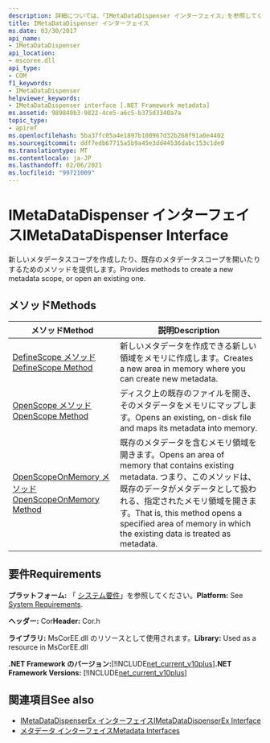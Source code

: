 ```yaml
---
description: 詳細については、「IMetaDataDispenser インターフェイス」を参照してください。
title: IMetaDataDispenser インターフェイス
ms.date: 03/30/2017
api_name:
- IMetaDataDispenser
api_location:
- mscoree.dll
api_type:
- COM
f1_keywords:
- IMetaDataDispenser
helpviewer_keywords:
- IMetaDataDispenser interface [.NET Framework metadata]
ms.assetid: 989840b3-9822-4ce5-a6c5-b375d3340a7a
topic_type:
- apiref
ms.openlocfilehash: 5ba37fc05a4e1897b100967d32b268f91a0e4402
ms.sourcegitcommit: ddf7edb67715a5b9a45e3dd44536dabc153c1de0
ms.translationtype: MT
ms.contentlocale: ja-JP
ms.lasthandoff: 02/06/2021
ms.locfileid: "99721009"
---
```

# <a name="imetadatadispenser-interface"></a><span data-ttu-id="cac4d-103">IMetaDataDispenser インターフェイス</span><span class="sxs-lookup"><span data-stu-id="cac4d-103">IMetaDataDispenser Interface</span></span>

<span data-ttu-id="cac4d-104">新しいメタデータスコープを作成したり、既存のメタデータスコープを開いたりするためのメソッドを提供します。</span><span class="sxs-lookup"><span data-stu-id="cac4d-104">Provides methods to create a new metadata scope, or open an existing one.</span></span>  
  
## <a name="methods"></a><span data-ttu-id="cac4d-105">メソッド</span><span class="sxs-lookup"><span data-stu-id="cac4d-105">Methods</span></span>  
  
|<span data-ttu-id="cac4d-106">メソッド</span><span class="sxs-lookup"><span data-stu-id="cac4d-106">Method</span></span>|<span data-ttu-id="cac4d-107">説明</span><span class="sxs-lookup"><span data-stu-id="cac4d-107">Description</span></span>|  
|------------|-----------------|  
|[<span data-ttu-id="cac4d-108">DefineScope メソッド</span><span class="sxs-lookup"><span data-stu-id="cac4d-108">DefineScope Method</span></span>](imetadatadispenser-definescope-method.md)|<span data-ttu-id="cac4d-109">新しいメタデータを作成できる新しい領域をメモリに作成します。</span><span class="sxs-lookup"><span data-stu-id="cac4d-109">Creates a new area in memory where you can create new metadata.</span></span>|  
|[<span data-ttu-id="cac4d-110">OpenScope メソッド</span><span class="sxs-lookup"><span data-stu-id="cac4d-110">OpenScope Method</span></span>](imetadatadispenser-openscope-method.md)|<span data-ttu-id="cac4d-111">ディスク上の既存のファイルを開き、そのメタデータをメモリにマップします。</span><span class="sxs-lookup"><span data-stu-id="cac4d-111">Opens an existing, on-disk file and maps its metadata into memory.</span></span>|  
|[<span data-ttu-id="cac4d-112">OpenScopeOnMemory メソッド</span><span class="sxs-lookup"><span data-stu-id="cac4d-112">OpenScopeOnMemory Method</span></span>](imetadatadispenser-openscopeonmemory-method.md)|<span data-ttu-id="cac4d-113">既存のメタデータを含むメモリ領域を開きます。</span><span class="sxs-lookup"><span data-stu-id="cac4d-113">Opens an area of memory that contains existing metadata.</span></span> <span data-ttu-id="cac4d-114">つまり、このメソッドは、既存のデータがメタデータとして扱われる、指定されたメモリ領域を開きます。</span><span class="sxs-lookup"><span data-stu-id="cac4d-114">That is, this method opens a specified area of memory in which the existing data is treated as metadata.</span></span>|  
  
## <a name="requirements"></a><span data-ttu-id="cac4d-115">要件</span><span class="sxs-lookup"><span data-stu-id="cac4d-115">Requirements</span></span>  

 <span data-ttu-id="cac4d-116">**プラットフォーム:** 「 [システム要件](../../get-started/system-requirements.md)」を参照してください。</span><span class="sxs-lookup"><span data-stu-id="cac4d-116">**Platform:** See [System Requirements](../../get-started/system-requirements.md).</span></span>  
  
 <span data-ttu-id="cac4d-117">**ヘッダー:** Cor</span><span class="sxs-lookup"><span data-stu-id="cac4d-117">**Header:** Cor.h</span></span>  
  
 <span data-ttu-id="cac4d-118">**ライブラリ:** MsCorEE.dll のリソースとして使用されます。</span><span class="sxs-lookup"><span data-stu-id="cac4d-118">**Library:** Used as a resource in MsCorEE.dll</span></span>  
  
 <span data-ttu-id="cac4d-119">**.NET Framework のバージョン:**[!INCLUDE[net_current_v10plus](../../../../includes/net-current-v10plus-md.md)]</span><span class="sxs-lookup"><span data-stu-id="cac4d-119">**.NET Framework Versions:** [!INCLUDE[net_current_v10plus](../../../../includes/net-current-v10plus-md.md)]</span></span>  
  
## <a name="see-also"></a><span data-ttu-id="cac4d-120">関連項目</span><span class="sxs-lookup"><span data-stu-id="cac4d-120">See also</span></span>

- [<span data-ttu-id="cac4d-121">IMetaDataDispenserEx インターフェイス</span><span class="sxs-lookup"><span data-stu-id="cac4d-121">IMetaDataDispenserEx Interface</span></span>](imetadatadispenserex-interface.md)
- [<span data-ttu-id="cac4d-122">メタデータ インターフェイス</span><span class="sxs-lookup"><span data-stu-id="cac4d-122">Metadata Interfaces</span></span>](metadata-interfaces.md)

